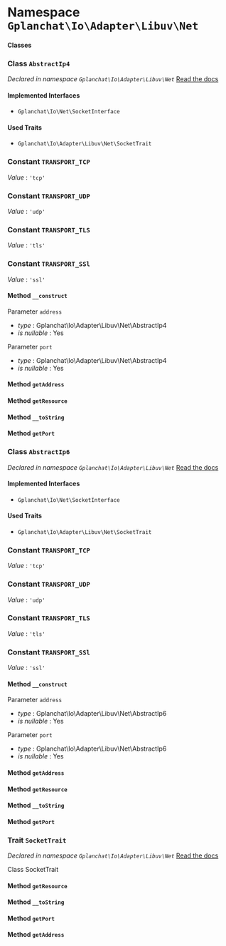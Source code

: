 Namespace `Gplanchat\Io\Adapter\Libuv\Net`
==========



#### Classes

### Class `AbstractIp4`

_Declared in namespace `Gplanchat\Io\Adapter\Libuv\Net`_ [Read the docs](Gplanchat-Io-Adapter-Libuv-Net.md#class-abstractip4)



#### Implemented Interfaces

* `Gplanchat\Io\Net\SocketInterface`


#### Used Traits

* `Gplanchat\Io\Adapter\Libuv\Net\SocketTrait`


### Constant `TRANSPORT_TCP`

*Value* : `'tcp'`



### Constant `TRANSPORT_UDP`

*Value* : `'udp'`



### Constant `TRANSPORT_TLS`

*Value* : `'tls'`



### Constant `TRANSPORT_SSl`

*Value* : `'ssl'`





#### Method `__construct`

Parameter `address`



* *type* : Gplanchat\Io\Adapter\Libuv\Net\AbstractIp4
* *is nullable* : Yes


Parameter `port`



* *type* : Gplanchat\Io\Adapter\Libuv\Net\AbstractIp4
* *is nullable* : Yes




#### Method `getAddress`

#### Method `getResource`

#### Method `__toString`

#### Method `getPort`



### Class `AbstractIp6`

_Declared in namespace `Gplanchat\Io\Adapter\Libuv\Net`_ [Read the docs](Gplanchat-Io-Adapter-Libuv-Net.md#class-abstractip6)



#### Implemented Interfaces

* `Gplanchat\Io\Net\SocketInterface`


#### Used Traits

* `Gplanchat\Io\Adapter\Libuv\Net\SocketTrait`


### Constant `TRANSPORT_TCP`

*Value* : `'tcp'`



### Constant `TRANSPORT_UDP`

*Value* : `'udp'`



### Constant `TRANSPORT_TLS`

*Value* : `'tls'`



### Constant `TRANSPORT_SSl`

*Value* : `'ssl'`





#### Method `__construct`

Parameter `address`



* *type* : Gplanchat\Io\Adapter\Libuv\Net\AbstractIp6
* *is nullable* : Yes


Parameter `port`



* *type* : Gplanchat\Io\Adapter\Libuv\Net\AbstractIp6
* *is nullable* : Yes




#### Method `getAddress`

#### Method `getResource`

#### Method `__toString`

#### Method `getPort`



### Trait `SocketTrait`

_Declared in namespace `Gplanchat\Io\Adapter\Libuv\Net`_ [Read the docs](Gplanchat-Io-Adapter-Libuv-Net.md#trait-sockettrait)

Class SocketTrait

#### Method `getResource`

#### Method `__toString`

#### Method `getPort`

#### Method `getAddress`





